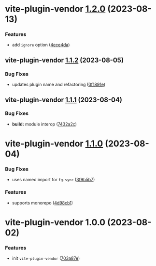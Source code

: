 # vite-plugin-vendor [1.2.0](https://github.com/bent10/vite-plugins/compare/vite-plugin-vendor@1.1.2...vite-plugin-vendor@1.2.0) (2023-08-13)


### Features

* add `ignore` option ([4ece4da](https://github.com/bent10/vite-plugins/commit/4ece4da8c7dc9bd4d9bad17e5f056004d55f117a))

## vite-plugin-vendor [1.1.2](https://github.com/bent10/vite-plugins/compare/vite-plugin-vendor@1.1.1...vite-plugin-vendor@1.1.2) (2023-08-05)


### Bug Fixes

* updates plugin name and refactoring ([0f1891e](https://github.com/bent10/vite-plugins/commit/0f1891eb4e91ed442d8881064ae86de75e062b71))

## vite-plugin-vendor [1.1.1](https://github.com/bent10/vite-plugins/compare/vite-plugin-vendor@1.1.0...vite-plugin-vendor@1.1.1) (2023-08-04)


### Bug Fixes

* **build:** module interop ([7432a2c](https://github.com/bent10/vite-plugins/commit/7432a2c7fa25016ad4621a63d508bfe5977d658b))

# vite-plugin-vendor [1.1.0](https://github.com/bent10/vite-plugins/compare/vite-plugin-vendor@1.0.0...vite-plugin-vendor@1.1.0) (2023-08-04)


### Bug Fixes

* uses named import for `fg.sync` ([3f9b5b7](https://github.com/bent10/vite-plugins/commit/3f9b5b76f3d392fb88c13bab1829b8581ea91f41))


### Features

* supports monorepo ([4d98cb1](https://github.com/bent10/vite-plugins/commit/4d98cb19e256099a55afe79c36df20bdcfecaade))

# vite-plugin-vendor 1.0.0 (2023-08-02)


### Features

* init `vite-plugin-vendor` ([703a87e](https://github.com/bent10/vite-plugins/commit/703a87ea2945e8ea9593eb9ef2052890117d00cf))
